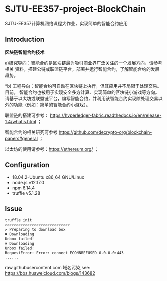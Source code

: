 # SJTU-EE357-project-BlockChain
SJTU-EE357计算机网络课程大作业，实现简单的智能合约应用

## Introduction

**区块链智能合约技术** 

a)研究导向：智能合约是区块链最为吸引商业界广泛关注的一个发展方向，请参考相关 资料，搭建公链或联盟链平台，部署并运行智能合约，了解智能合约的发展趋势。 

*b) 工程导向：智能合约可自动在区块链上执行，但其应用并不局限于处理交易。目前， 智能合约也被用于实现安全多方计算、实现简单的区块链小游戏等方向。请基于以太坊或联盟链平台，编写智能合约，并利用该智能合约实现除处理交易以外的功能（例如：简单的智能合约小游戏）。

联盟链的搭建可参考： https://hyperledger-fabric.readthedocs.io/en/release-1.4/whatis.html ；

智能合约的相关研究可参考 https://github.com/decrypto-org/blockchain-papers#general ；

以太坊的使用请参考：https://ethereum.org/ ；





## Configuration

- 18.04.2-Ubuntu x86_64 GNU/Linux 
- node.js	v12.17.0 
- npm	6.14.4 
- truffle	v5.1.28

## Issue

```bash
truffle init
>>>>>>>>>>>>>>>>>>>>>>>>>>>>>
✔ Preparing to download box
✖ Downloading
Unbox failed!
✖ Downloading
Unbox failed!
RequestError: Error: connect ECONNREFUSED 0.0.0.0:443
......
```

raw.githubusercontent.com 域名污染,see: https://bbs.huaweicloud.com/blogs/143682
